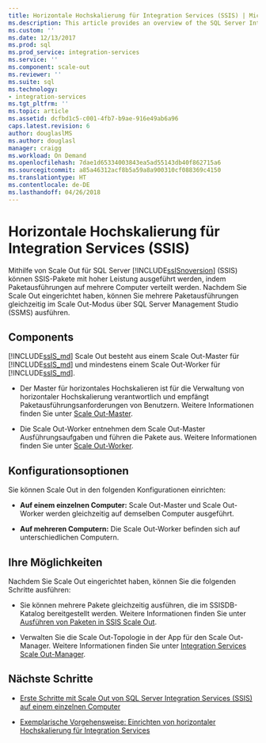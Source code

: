 ```yaml
---
title: Horizontale Hochskalierung für Integration Services (SSIS) | Microsoft-Dokumentation
ms.description: This article provides an overview of the SQL Server Integration Services (SSIS) Scale Out feature, which provides high-performance execution of SSIS packages
ms.custom: ''
ms.date: 12/13/2017
ms.prod: sql
ms.prod_service: integration-services
ms.service: ''
ms.component: scale-out
ms.reviewer: ''
ms.suite: sql
ms.technology:
- integration-services
ms.tgt_pltfrm: ''
ms.topic: article
ms.assetid: dcfbd1c5-c001-4fb7-b9ae-916e49ab6a96
caps.latest.revision: 6
author: douglaslMS
ms.author: douglasl
manager: craigg
ms.workload: On Demand
ms.openlocfilehash: 7dae1d65334003843ea5ad55143db40f862715a6
ms.sourcegitcommit: a85a46312acf8b5a59a8a900310cf088369c4150
ms.translationtype: HT
ms.contentlocale: de-DE
ms.lasthandoff: 04/26/2018
---
```

# <a name="integration-services-ssis-scale-out"></a>Horizontale Hochskalierung für Integration Services (SSIS)
Mithilfe von Scale Out für SQL Server [!INCLUDE[ssISnoversion](../../includes/ssisnoversion-md.md)] (SSIS) können SSIS-Pakete mit hoher Leistung ausgeführt werden, indem Paketausführungen auf mehrere Computer verteilt werden. Nachdem Sie Scale Out eingerichtet haben, können Sie mehrere Paketausführungen gleichzeitig im Scale Out-Modus über SQL Server Management Studio (SSMS) ausführen.

## <a name="components"></a>Components
[!INCLUDE[ssIS_md](../../includes/ssis-md.md)] Scale Out besteht aus einem Scale Out-Master für [!INCLUDE[ssIS_md](../../includes/ssis-md.md)] und mindestens einem Scale Out-Worker für [!INCLUDE[ssIS_md](../../includes/ssis-md.md)].

-   Der Master für horizontales Hochskalieren ist für die Verwaltung von horizontaler Hochskalierung verantwortlich und empfängt Paketausführungsanforderungen von Benutzern. Weitere Informationen finden Sie unter [Scale Out-Master](integration-services-ssis-scale-out-master.md).

-   Die Scale Out-Worker entnehmen dem Scale Out-Master Ausführungsaufgaben und führen die Pakete aus. Weitere Informationen finden Sie unter [Scale Out-Worker](integration-services-ssis-scale-out-worker.md).

## <a name="configuration-options"></a>Konfigurationsoptionen
Sie können Scale Out in den folgenden Konfigurationen einrichten:

-   **Auf einem einzelnen Computer:** Scale Out-Master und Scale Out-Worker werden gleichzeitig auf demselben Computer ausgeführt.

-   **Auf mehreren Computern:** Die Scale Out-Worker befinden sich auf unterschiedlichen Computern.

## <a name="what-you-can-do"></a>Ihre Möglichkeiten
Nachdem Sie Scale Out eingerichtet haben, können Sie die folgenden Schritte ausführen:

-   Sie können mehrere Pakete gleichzeitig ausführen, die im SSISDB-Katalog bereitgestellt werden. Weitere Informationen finden Sie unter [Ausführen von Paketen in SSIS Scale Out](run-packages-in-integration-services-ssis-scale-out.md).

-   Verwalten Sie die Scale Out-Topologie in der App für den Scale Out-Manager. Weitere Informationen finden Sie unter [Integration Services Scale Out-Manager](integration-services-ssis-scale-out-manager.md).

## <a name="next-steps"></a>Nächste Schritte
-   [Erste Schritte mit Scale Out von SQL Server Integration Services (SSIS) auf einem einzelnen Computer](get-started-with-ssis-scale-out-onebox.md)

-   [Exemplarische Vorgehensweise: Einrichten von horizontaler Hochskalierung für Integration Services](walkthrough-set-up-integration-services-scale-out.md)
